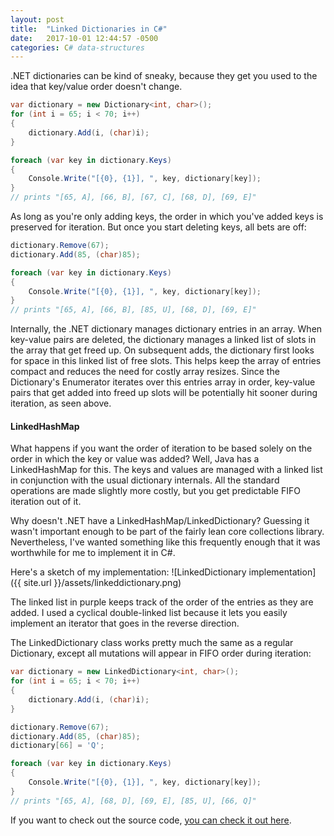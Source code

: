 ```yaml
---
layout: post
title:  "Linked Dictionaries in C#"
date:   2017-10-01 12:44:57 -0500
categories: C# data-structures
---
```

.NET dictionaries can be kind of sneaky, because they get you used to the idea that key/value order doesn't change.
```csharp
var dictionary = new Dictionary<int, char>();
for (int i = 65; i < 70; i++)
{
    dictionary.Add(i, (char)i);
}

foreach (var key in dictionary.Keys)
{
    Console.Write("[{0}, {1}], ", key, dictionary[key]);
}
// prints "[65, A], [66, B], [67, C], [68, D], [69, E]"
```
As long as you're only adding keys, the order in which you've added keys is preserved for iteration. But once you start deleting keys, all bets are off:
```csharp
dictionary.Remove(67);
dictionary.Add(85, (char)85);

foreach (var key in dictionary.Keys)
{
    Console.Write("[{0}, {1}], ", key, dictionary[key]);
}
// prints "[65, A], [66, B], [85, U], [68, D], [69, E]"
```
Internally, the .NET dictionary manages dictionary entries in an array. When key-value pairs are deleted, the dictionary manages a linked list of slots in the array that get freed up. On subsequent adds, the dictionary first looks for space in this linked list of free slots. This helps keep the array of entries compact and reduces the need for costly array resizes. Since the Dictionary's Enumerator iterates over this entries array in order, key-value pairs that get added into freed up slots will be potentially hit sooner during iteration, as seen above.

#### __LinkedHashMap__
What happens if you want the order of iteration to be based solely on the order in which the key or value was added? Well, Java has a LinkedHashMap for this. The keys and values are managed with a linked list in conjunction with the usual dictionary internals. All the standard operations are made slightly more costly, but you get predictable FIFO iteration out of it.  

Why doesn't .NET have a LinkedHashMap/LinkedDictionary? Guessing it wasn't important enough to be part of the fairly lean core collections library. Nevertheless, I've wanted something like this frequently enough that it was worthwhile for me to implement it in C#.

Here's a sketch of my implementation:
![LinkedDictionary implementation]({{ site.url }}/assets/linkeddictionary.png)

The linked list in purple keeps track of the order of the entries as they are added. I used a cyclical double-linked list because it lets you easily implement an iterator that goes in the reverse direction.

The LinkedDictionary class works pretty much the same as a regular Dictionary, except all mutations will appear in FIFO order during iteration:
```csharp
var dictionary = new LinkedDictionary<int, char>();
for (int i = 65; i < 70; i++)
{
    dictionary.Add(i, (char)i);
}

dictionary.Remove(67);
dictionary.Add(85, (char)85);
dictionary[66] = 'Q';

foreach (var key in dictionary.Keys)
{
    Console.Write("[{0}, {1}], ", key, dictionary[key]);
}
// prints "[65, A], [68, D], [69, E], [85, U], [66, Q]"
```
If you want to check out the source code, [you can check it out here](https://github.com/paul-mannino/DataStructures).
